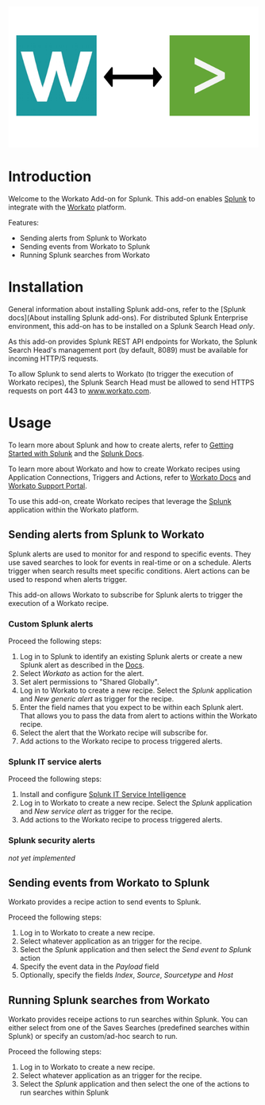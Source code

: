 ![](static/screenshot.png)

# Introduction

Welcome to the Workato Add-on for Splunk. This add-on enables [Splunk](https://www.splunk.com/) to integrate with the [Workato](https://www.workato.com/) platform.

Features:
- Sending alerts from Splunk to Workato
- Sending events from Workato to Splunk
- Running Splunk searches from Workato

# Installation

General information about installing Splunk add-ons, refer to the [Splunk docs](About installing Splunk add-ons). For distributed Splunk Enterprise environment, this add-on has to be installed on a Splunk Search Head *only*.

As this add-on provides Splunk REST API endpoints for Workato, the Splunk Search Head's management port (by default, 8089) must be available for incoming HTTP/S requests.

To allow Splunk to send alerts to Workato (to trigger the execution of Workato recipes), the Splunk Search Head must be allowed to send HTTPS requests on port 443 to www.workato.com.

# Usage

To learn more about Splunk and how to create alerts, refer to [Getting Started with Splunk](https://www.splunk.com/en_us/resources/getting-started.html) and the [Splunk Docs](http://docs.splunk.com/Documentation/Splunk/latest).

To learn more about Workato and how to create Workato recipes using Application Connections, Triggers and Actions, refer to [Workato Docs](http://resources.workato.com/how-it-works/) and [Workato Support Portal](https://support.workato.com/support/home).

To use this add-on, create Workato recipes that leverage the [Splunk](https://www.workato.com/integrations/splunk) application within the Workato platform.

## Sending alerts from Splunk to Workato

Splunk alerts are used to monitor for and respond to specific events. They use saved searches to look for events in real-time or on a schedule. Alerts trigger when search results meet specific conditions. Alert actions can be used to respond when alerts trigger.

This add-on allows Workato to subscribe for Splunk alerts to trigger the execution of a Workato recipe.

### Custom Splunk alerts

Proceed the following steps:

1. Log in to Splunk to identify an existing Splunk alerts or create a new Splunk alert as described in the [Docs](http://docs.splunk.com/Documentation/Splunk/latest/Alert/AlertWorkflowOverview).
2. Select *Workato* as action for the alert.
3. Set alert permissions to "Shared Globally".
4. Log in to Workato to create a new recipe. Select the *Splunk* application and *New generic alert* as trigger for the recipe.
5. Enter the field names that you expect to be within each Splunk alert. That allows you to pass the data from alert to actions within the Workato recipe.
6. Select the alert that the Workato recipe will subscribe for.
7. Add actions to the Workato recipe to process triggered alerts.

### Splunk IT service alerts

Proceed the following steps:

1. Install and configure [Splunk IT Service Intelligence](https://splunkbase.splunk.com/app/1841/)
3. Log in to Workato to create a new recipe. Select the *Splunk* application and *New service alert* as trigger for the recipe.
6. Add actions to the Workato recipe to process triggered alerts.

### Splunk security alerts

*not yet implemented*

## Sending events from Workato to Splunk

Workato provides a recipe action to send events to Splunk.

Proceed the following steps:

1. Log in to Workato to create a new recipe.
2. Select whatever application as an trigger for the recipe.
3. Select the *Splunk* application and then select the *Send event to Splunk* action
4. Specify the event data in the *Payload* field
5. Optionally, specify the fields *Index*, *Source*, *Sourcetype* and *Host*   

## Running Splunk searches from Workato

Workato provides receipe actions to run searches within Splunk. You can either select from one of the Saves Searches (predefined searches within Splunk) or specify an custom/ad-hoc search to run.

Proceed the following steps:

1. Log in to Workato to create a new recipe.
2. Select whatever application as an trigger for the recipe.
3. Select the *Splunk* application and then select the one of the actions to run searches within Splunk
